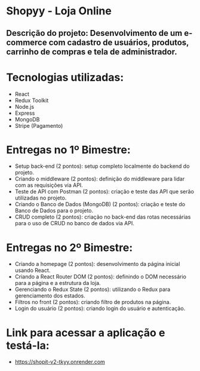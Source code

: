 # Shopyy - Loja Online

## Descrição do projeto: Desenvolvimento de um e-commerce com cadastro de usuários, produtos, carrinho de compras e tela de administrador.

# Tecnologias utilizadas:

- React
- Redux Toolkit
- Node.js
- Express
- MongoDB
- Stripe (Pagamento)

# Entregas no 1º Bimestre:

- Setup back-end (2 pontos): setup completo localmente do backend do projeto.
- Criando o middleware (2 pontos): definição do middleware para lidar com as requisições via API.
- Teste de API com Postman (2 pontos): criação e teste das API que serão utilizadas no projeto.
- Criando o Banco de Dados (MongoDB) (2 pontos): criação e teste do Banco de Dados para o projeto.
- CRUD completo (2 pontos): criação no back-end das rotas necessárias para o uso de CRUD no banco de dados via API.

# Entregas no 2º Bimestre:

- Criando a homepage (2 pontos): desenvolvimento da página inicial usando React.
- Criando a React Router DOM (2 pontos): definindo o DOM necessário para a página e a estrutura da loja.
- Gerenciando o Redux State (2 pontos): utilizando o Redux para gerenciamento dos estados.
- Filtros no front (2 pontos): criando filtro de produtos na página.
- Login do usuário (2 pontos): criando login do usuário e autenticação.


# Link para acessar a aplicação e testá-la:

- https://shopit-v2-tkyy.onrender.com 


  
